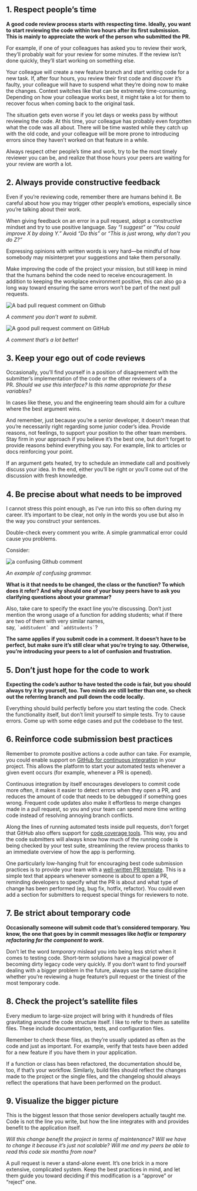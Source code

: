 ## 1. Respect people’s time

**A good code review process starts with respecting time. Ideally, you want to start reviewing the code within two hours after its first submission. This is mainly to appreciate the work of the person who submitted the PR.**

For example, if one of your colleagues has asked you to review their work, they’ll probably wait for your review for some minutes. If the review isn’t done quickly, they’ll start working on something else.

Your colleague will create a new feature branch and start writing code for a new task. If, after four hours, you review their first code and discover it’s faulty, your colleague will have to suspend what they’re doing now to make the changes. Context switches like that can be extremely time-consuming. Depending on how your colleague works best, it might take a lot for them to recover focus when coming back to the original task.

The situation gets even worse if you let days or weeks pass by without reviewing the code. At this time, your colleague has probably even forgotten what the code was all about. There will be time wasted while they catch up with the old code, and your colleague will be more prone to introducing errors since they haven’t worked on that feature in a while.

Always respect other people’s time and work, try to be the most timely reviewer you can be, and realize that those hours your peers are waiting for your review are worth a lot.

## 2. Always provide constructive feedback

Even if you’re reviewing code, remember there are humans behind it. Be careful about how you may trigger other people’s emotions, especially since you’re talking about their work.

When giving feedback on an error in a pull request, adopt a constructive mindset and try to use positive language. Say _“I suggest”_ or _“You could improve X by doing Y.”_ Avoid _“Do this”_ or _“This is just wrong, why don’t you do Z?”_

Expressing opinions with written words is very hard—be mindful of how somebody may misinterpret your suggestions and take them personally.

Make improving the code of the project your mission, but still keep in mind that the humans behind the code need to receive encouragement. In addition to keeping the workplace environment positive, this can also go a long way toward ensuring the same errors won’t be part of the next pull requests.

![A bad pull request comment on Github](https://rewind.com/wp-content/uploads/2021/05/badcomment.png)

_A comment you don’t want to submit._

![A good pull request comment on GitHub](https://rewind.com/wp-content/uploads/2021/05/goodcomment.png)

_A comment that’s a lot better!_

## 3. Keep your ego out of code reviews

Occasionally, you’ll find yourself in a position of disagreement with the submitter’s implementation of the code or the other reviewers of a PR. _Should we use this interface? Is this name appropriate for these variables?_

In cases like these, you and the engineering team should aim for a culture where the best argument wins.

And remember, just because you’re a senior developer, it doesn’t mean that you’re necessarily right regarding some junior coder’s idea. Provide reasons, not feelings, to support your position to the other team members. Stay firm in your approach if you believe it’s the best one, but don’t forget to provide reasons behind everything you say. For example, link to articles or docs reinforcing your point.

If an argument gets heated, try to schedule an immediate call and positively discuss your idea. In the end, either you’ll be right or you’ll come out of the discussion with fresh knowledge.

## 4. Be precise about what needs to be improved

I cannot stress this point enough, as I’ve run into this so often during my career. It’s important to be clear, not only in the words you use but also in the way you construct your sentences.

Double-check every comment you write. A simple grammatical error could cause you problems.

Consider:

![a confusing Github comment](https://rewind.com/wp-content/uploads/2021/05/confusingcomment.png)

_An example of confusing grammar._

**What is it that needs to be changed, the class or the function? To which does it refer? And why should one of your busy peers have to ask you clarifying questions about your grammar?**

Also, take care to specify the exact line you’re discussing. Don’t just mention the wrong usage of a function for adding students; what if there are two of them with very similar names, say, `` `addStudent` `` and `` `addStudents` ``?

**The same applies if you submit code in a comment. It doesn’t have to be perfect, but make sure it’s still clear what you’re trying to say. Otherwise, you’re introducing your peers to a lot of confusion and frustration.**

## 5. Don’t just hope for the code to work

**Expecting the code’s author to have tested the code is fair, but you should always try it by yourself, too. Two minds are still better than one, so check out the referring branch and pull down the code locally.**

Everything should build perfectly before you start testing the code. Check the functionality itself, but don’t limit yourself to simple tests. Try to cause errors. Come up with some edge cases and put the codebase to the test.

## 6. Reinforce code submission best practices

Remember to promote positive actions a code author can take. For example, you could enable support on [GitHub for continuous integration](https://docs.github.com/en/actions/guides/about-continuous-integration) in your project. This allows the platform to start your automated tests whenever a given event occurs (for example, whenever a PR is opened).

Continuous integration by itself encourages developers to commit code more often, it makes it easier to detect errors when they open a PR, and reduces the amount of code that needs to be debugged if something goes wrong. Frequent code updates also make it effortless to merge changes made in a pull request, so you and your team can spend more time writing code instead of resolving annoying branch conflicts.

Along the lines of running automated tests inside pull requests, don’t forget that GitHub also offers support for [code coverage tools](https://github.com/marketplace/codecov). This way, you and the code submitters will always know how much of the running code is being checked by your test suite, streamlining the review process thanks to an immediate overview of how the app is performing.

One particularly low-hanging fruit for encouraging best code submission practices is to provide your team with a [well-written PR template](https://embeddedartistry.com/blog/2017/08/04/a-github-pull-request-template-for-your-projects/). This is a simple text that appears whenever someone is about to open a PR, reminding developers to specify what the PR is about and what type of change has been performed (eg, bug fix, hotfix, refactor). You could even add a section for submitters to request special things for reviewers to note.

## 7. Be strict about temporary code

**Occasionally someone will submit code that’s considered temporary. You know, the one that goes by in commit messages like _hotfix_ or _temporary refactoring for the component to work_.**

Don’t let the word _temporary_ mislead you into being less strict when it comes to testing code. Short-term solutions have a magical power of becoming dirty legacy code very quickly. If you don’t want to find yourself dealing with a bigger problem in the future, always use the same discipline whether you’re reviewing a huge feature’s pull request or the tiniest of the most temporary code.

## 8. Check the project’s satellite files

Every medium to large-size project will bring with it hundreds of files gravitating around the code structure itself. I like to refer to them as satellite files. These include documentation, tests, and configuration files.

Remember to check these files, as they’re usually updated as often as the code and just as important. For example, verify that tests have been added for a new feature if you have them in your application.

If a function or class has been refactored, the documentation should be, too, if that’s your workflow. Similarly, build files should reflect the changes made to the project or the single files, and the changelog should always reflect the operations that have been performed on the product.

## 9. Visualize the bigger picture

This is the biggest lesson that those senior developers actually taught me. Code is not the line you write, but how the line integrates with and provides benefit to the application itself.

_Will this change benefit the project in terms of maintenance? Will we have to change it because it’s just not scalable? Will me and my peers be able to read this code six months from now?_

A pull request is never a stand-alone event. It’s one brick in a more extensive, complicated system. Keep the best practices in mind, and let them guide you toward deciding if this modification is a “approve” or “reject” one.